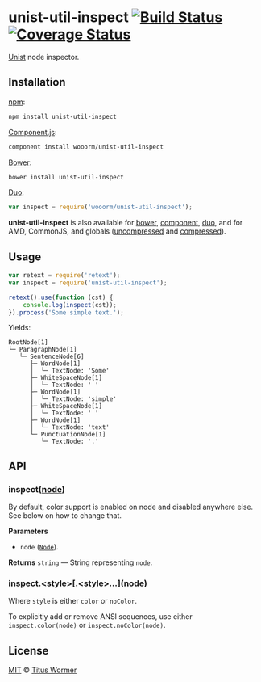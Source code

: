 # unist-util-inspect [![Build Status](https://img.shields.io/travis/wooorm/unist-util-inspect.svg)](https://travis-ci.org/wooorm/unist-util-inspect) [![Coverage Status](https://img.shields.io/codecov/c/github/wooorm/unist-util-inspect.svg)](https://codecov.io/github/wooorm/unist-util-inspect?branch=master)

[Unist](https://github.com/wooorm/unist) node inspector.

## Installation

[npm](https://docs.npmjs.com/cli/install):

```bash
npm install unist-util-inspect
```

[Component.js](https://github.com/componentjs/component):

```bash
component install wooorm/unist-util-inspect
```

[Bower](http://bower.io/#install-packages):

```bash
bower install unist-util-inspect
```

[Duo](http://duojs.org/#getting-started):

```javascript
var inspect = require('wooorm/unist-util-inspect');
```

**unist-util-inspect** is also available for [bower](http://bower.io/#install-packages),
[component](https://github.com/componentjs/component), [duo](http://duojs.org/#getting-started),
and for AMD, CommonJS, and globals ([uncompressed](unist-util-inspect.js) and
[compressed](unist-util-inspect.min.js)).

## Usage

```javascript
var retext = require('retext');
var inspect = require('unist-util-inspect');

retext().use(function (cst) {
    console.log(inspect(cst));
}).process('Some simple text.');
```

Yields:

```text
RootNode[1]
└─ ParagraphNode[1]
   └─ SentenceNode[6]
      ├─ WordNode[1]
      │  └─ TextNode: 'Some'
      ├─ WhiteSpaceNode[1]
      │  └─ TextNode: ' '
      ├─ WordNode[1]
      │  └─ TextNode: 'simple'
      ├─ WhiteSpaceNode[1]
      │  └─ TextNode: ' '
      ├─ WordNode[1]
      │  └─ TextNode: 'text'
      └─ PunctuationNode[1]
         └─ TextNode: '.'
```

## API

### inspect([node](https://github.com/wooorm/unist#unist-nodes))

By default, color support is enabled on node and disabled anywhere else.
See below on how to change that.

**Parameters**

*   `node` ([`Node`](https://github.com/wooorm/unist#unist-nodes)).

**Returns** `string` — String representing `node`.

### inspect.\<style\>\[.\<style\>...\](node)

Where `style` is either `color` or `noColor`.

To explicitly add or remove ANSI sequences, use either `inspect.color(node)`
or `inspect.noColor(node)`.

## License

[MIT](LICENSE) © [Titus Wormer](http://wooorm.com)
